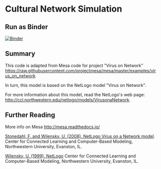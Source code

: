 # Cultural Network Simulation

## Run as Binder

[![Binder](https://mybinder.org/badge_logo.svg)](https://mybinder.org/v2/gh/timhannigan/cultural_network_sim/master?filepath=cultural_networks_simulation.ipynb)


## Summary

This code is adapted from Mesa code for project "Virus on Network" https://raw.githubusercontent.com/projectmesa/mesa/master/examples/virus_on_network

In turn, this model is based on the NetLogo model "Virus on Network".

For more information about this model, read the NetLogo's web page: http://ccl.northwestern.edu/netlogo/models/VirusonaNetwork.


## Further Reading

More info on Mesa
http://mesa.readthedocs.io/


[Stonedahl, F. and Wilensky, U. (2008). NetLogo Virus on a Network model](http://ccl.northwestern.edu/netlogo/models/VirusonaNetwork). 
Center for Connected Learning and Computer-Based Modeling, Northwestern University, Evanston, IL.


[Wilensky, U. (1999). NetLogo](http://ccl.northwestern.edu/netlogo/)
Center for Connected Learning and Computer-Based Modeling, Northwestern University, Evanston, IL.

